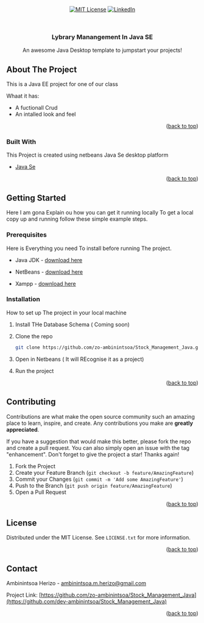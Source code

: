 <div id="top"></div>

<div align="center">

[![MIT License][license-shield]][license-url]
[![LinkedIn][linkedin-shield]][linkedin-url]

</div>

<!-- PROJECT LOGO -->
<br />
<div align="center">

  <h3 align="center">Lybrary Manangement In Java SE</h3>

  <p align="center">
    An awesome Java Desktop template to jumpstart your projects!
  </p>
</div>



<!-- ABOUT THE PROJECT -->
## About The Project


This is a Java EE project for one of our class

Whaat it has:
* A fuctionall Crud 
* An intalled look and feel 


<p align="right">(<a href="#top">back to top</a>)</p>



### Built With

This Project is created using netbeans Java Se desktop platform

* [Java Se](https://www.oracle.com/java/technologies/java-se-glance.html)


<p align="right">(<a href="#top">back to top</a>)</p>



<!-- GETTING STARTED -->
## Getting Started

Here I am gona Explain ou how you can get it running locally
To get a local copy up and running follow these simple example steps.

### Prerequisites

Here is Everything you need To install before running The project.
* Java JDK - [download here](https://www.oracle.com/java/technologies/javase/jdk11-archive-downloads.html)

* NetBeans - [download here](https://netbeans.apache.org/download/index.html)

* Xampp - [download here](https://www.apachefriends.org/download.html)

### Installation

How to set up The project in your local machine

1. Install THe Database Schema ( Coming soon)
2. Clone the repo
   ```sh
   git clone https://github.com/zo-ambinintsoa/Stock_Management_Java.git
   ```
3. Open in Netbeans ( It will REcognise it as a project)

4. Run the project

<p align="right">(<a href="#top">back to top</a>)</p>

<!-- CONTRIBUTING -->
## Contributing

Contributions are what make the open source community such an amazing place to learn, inspire, and create. Any contributions you make are **greatly appreciated**.

If you have a suggestion that would make this better, please fork the repo and create a pull request. You can also simply open an issue with the tag "enhancement".
Don't forget to give the project a star! Thanks again!

1. Fork the Project
2. Create your Feature Branch (`git checkout -b feature/AmazingFeature`)
3. Commit your Changes (`git commit -m 'Add some AmazingFeature'`)
4. Push to the Branch (`git push origin feature/AmazingFeature`)
5. Open a Pull Request

<p align="right">(<a href="#top">back to top</a>)</p>



<!-- LICENSE -->
## License

Distributed under the MIT License. See `LICENSE.txt` for more information.

<p align="right">(<a href="#top">back to top</a>)</p>



<!-- CONTACT -->
## Contact

Ambinintsoa Herizo - ambinintsoa.m.herizo@gmail.com

Project Link: [https://github.com/zo-ambinintsoa/Stock_Management_Java](https://github.com/dev-ambinintsoa/Stock_Management_Java)

<p align="right">(<a href="#top">back to top</a>)</p>


<!-- MARKDOWN LINKS & IMAGES -->
<!-- https://www.markdownguide.org/basic-syntax/#reference-style-links -->
[contributors-shield]: https://img.shields.io/github/contributors/othneildrew/Best-README-Template.svg?style=for-the-badge
[contributors-url]: https://github.com/othneildrew/Best-README-Template/graphs/contributors
[forks-shield]: https://img.shields.io/github/forks/othneildrew/Best-README-Template.svg?style=for-the-badge
[forks-url]: https://github.com/othneildrew/Best-README-Template/network/members
[stars-shield]: https://img.shields.io/github/stars/othneildrew/Best-README-Template.svg?style=for-the-badge
[stars-url]: https://github.com/othneildrew/Best-README-Template/stargazers
[issues-shield]: https://img.shields.io/github/issues/othneildrew/Best-README-Template.svg?style=for-the-badge
[issues-url]: https://github.com/othneildrew/Best-README-Template/issues
[license-shield]: https://img.shields.io/github/license/othneildrew/Best-README-Template.svg?style=for-the-badge
[license-url]: https://github.com/othneildrew/Best-README-Template/blob/master/LICENSE.txt
[linkedin-shield]: https://img.shields.io/badge/-LinkedIn-black.svg?style=for-the-badge&logo=linkedin&colorB=555
[linkedin-url]: https://linkedin.com/in/dev-ambinintsoa
[product-screenshot]: images/screenshot.png
